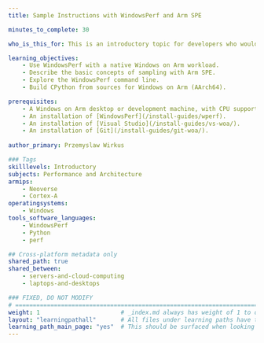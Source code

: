 ```yaml
---
title: Sample Instructions with WindowsPerf and Arm SPE

minutes_to_complete: 30

who_is_this_for: This is an introductory topic for developers who would like to learn about sampling CPU instructions with WindowsPerf and the Arm Statistical Profiling Extension (SPE).

learning_objectives:
    - Use WindowsPerf with a native Windows on Arm workload.
    - Describe the basic concepts of sampling with Arm SPE.
    - Explore the WindowsPerf command line.
    - Build CPython from sources for Windows on Arm (AArch64).

prerequisites:
    - A Windows on Arm desktop or development machine, with CPU support for SPE.
    - An installation of [WindowsPerf](/install-guides/wperf).
    - An installation of [Visual Studio](/install-guides/vs-woa/).
    - An installation of [Git](/install-guides/git-woa/).
  
author_primary: Przemyslaw Wirkus

### Tags
skilllevels: Introductory
subjects: Performance and Architecture
armips:
    - Neoverse
    - Cortex-A
operatingsystems:
    - Windows
tools_software_languages:
    - WindowsPerf
    - Python
    - perf

## Cross-platform metadata only
shared_path: true
shared_between:
    - servers-and-cloud-computing
    - laptops-and-desktops

### FIXED, DO NOT MODIFY
# ================================================================================
weight: 1                       # _index.md always has weight of 1 to order correctly
layout: "learningpathall"       # All files under learning paths have this same wrapper
learning_path_main_page: "yes"  # This should be surfaced when looking for related content. Only set for _index.md of learning path content.
---
```

